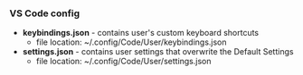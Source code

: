 ### VS Code config

* **keybindings.json** - contains user's custom keyboard shortcuts
  * file location: ~/.config/Code/User/keybindings.json
* **settings.json** - contains user settings that overwrite the Default Settings
  * file location: ~/.config/Code/User/settings.json
